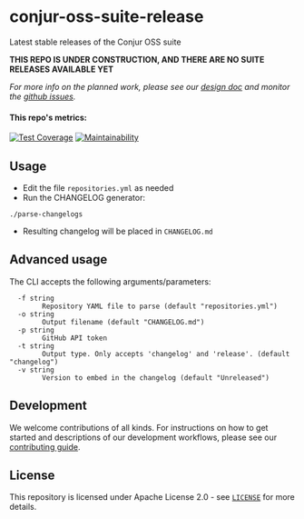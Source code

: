 # conjur-oss-suite-release
Latest stable releases of the Conjur OSS suite

**THIS REPO IS UNDER CONSTRUCTION, AND THERE ARE NO SUITE RELEASES AVAILABLE YET**

_For more info on the planned work, please see our [design doc](https://github.com/cyberark/conjur/blob/master/design/oss_suite_release.md)
and monitor the [github issues](https://github.com/cyberark/conjur-oss-suite-release/issues)._

#### This repo's metrics:
[![Test Coverage](https://api.codeclimate.com/v1/badges/31060f348b29c7f5d02b/test_coverage)](https://codeclimate.com/repos/5e2b43bf92af05714c00b172/test_coverage) [![Maintainability](https://api.codeclimate.com/v1/badges/31060f348b29c7f5d02b/maintainability)](https://codeclimate.com/repos/5e2b43bf92af05714c00b172/maintainability)

## Usage

- Edit the file `repositories.yml` as needed
- Run the CHANGELOG generator:
```
./parse-changelogs
```
- Resulting changelog will be placed in `CHANGELOG.md`

## Advanced usage

The CLI accepts the following arguments/parameters:
```
  -f string
        Repository YAML file to parse (default "repositories.yml")
  -o string
        Output filename (default "CHANGELOG.md")
  -p string
        GitHub API token
  -t string
        Output type. Only accepts 'changelog' and 'release'. (default "changelog")
  -v string
        Version to embed in the changelog (default "Unreleased")
```

## Development
We welcome contributions of all kinds. For instructions on how to get started and
descriptions of our development workflows, please see our [contributing guide](CONTRIBUTING.md).

## License

This repository is licensed under Apache License 2.0 - see [`LICENSE`](LICENSE) for more details.
